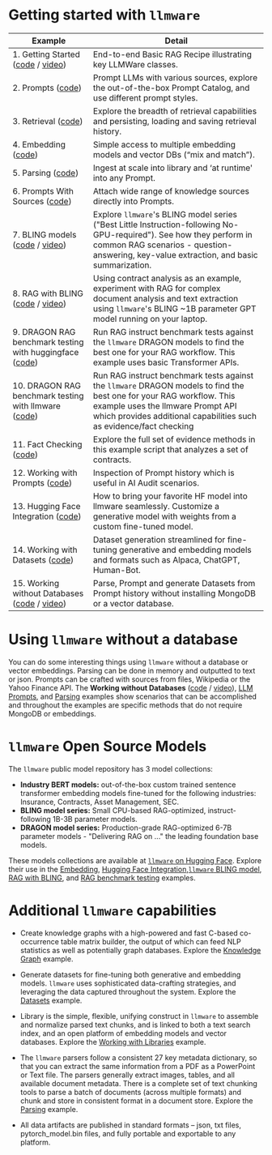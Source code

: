 # Getting started with `llmware`

| Example     |  Detail      |
|-------------|--------------|
| 1.   Getting Started ([code](Getting_Started/getting_started_with_rag.py) / [video](https://www.youtube.com/watch?v=0naqpH93eEU)) | End-to-end Basic RAG Recipe illustrating key LLMWare classes. |
| 2.   Prompts ([code](Prompts/llm_prompts.py)) | Prompt LLMs with various sources, explore the out-of-the-box Prompt Catalog, and use different prompt styles.|
| 3.   Retrieval ([code](Retrieval/semantic_retrieval.py)) | Explore the breadth of retrieval capabilities and persisting, loading and saving retrieval history.|
| 4.   Embedding ([code](Embedding/embeddings_fast_start.py)) | Simple access to multiple embedding models and vector DBs (“mix and match”). 
| 5.   Parsing ([code](Parsing/parse_documents.py)) | Ingest at scale into library and ‘at runtime' into any Prompt.
| 6.   Prompts With Sources ([code](Prompts/prompt_with_sources.py)) | Attach wide range of knowledge sources directly into Prompts.
| 7.   BLING models ([code](Models/bling_fast_start.py) / [video](https://www.youtube.com/watch?v=JjgqOZ2v5oU))   | Explore `llmware`'s BLING model series ("Best Little Instruction-following No-GPU-required").  See how they perform in common RAG scenarios - question-answering, key-value extraction, and basic summarization.   |
| 8.   RAG with BLING ([code](RAG/contract_analysis_on_laptop_with_bling_models.py) / [video](https://www.youtube.com/watch?v=8aV5p3tErP0)) | Using contract analysis as an example, experiment with RAG for complex document analysis and text extraction using `llmware`'s BLING ~1B parameter GPT model running on your laptop.   |
| 9.   DRAGON RAG benchmark testing with huggingface ([code](Models/dragon_rag_benchmark_tests_huggingface.py)) | Run RAG instruct benchmark tests against the `llmware` DRAGON models to find the best one for your RAG workflow.  This example uses basic Transformer APIs. |
| 10.  DRAGON RAG benchmark testing with llmware ([code](Models/dragon_rag_benchmark_tests_llmware.py)) | Run RAG instruct benchmark tests against the `llmware` DRAGON models to find the best one for your RAG workflow. This example uses the llmware Prompt API which provides additional capabilities such as evidence/fact checking |
| 11.  Fact Checking ([code](Prompts/fact_checking.py))  | Explore the full set of evidence methods in this example script that analyzes a set of contracts. |
| 12.  Working with Prompts ([code](Getting_Started/working_with_prompts.py)) |  Inspection of Prompt history which is useful in AI Audit scenarios.|
| 13.  Hugging Face Integration ([code](Models/huggingface_integration.py)) | How to bring your favorite HF model into llmware seamlessly.  Customize a generative model with weights from a custom fine-tuned model. |
| 14.  Working with Datasets ([code](Datasets/working_with_datasets.py)) | Dataset generation streamlined for fine-tuning generative and embedding models and formats such as Alpaca, ChatGPT, Human-Bot.  |
| 15.  Working without Databases ([code](Getting_Started/working_without_a_database.py) / [video](https://www.youtube.com/watch?v=tAGz6yR14lw))| Parse, Prompt and generate Datasets from Prompt history without installing MongoDB or a vector database.|


# Using `llmware` without a database
You can do some interesting things using `llmware` without a database or vector embeddings.  Parsing can be done in memory and outputted to text or json. Prompts can be crafted with sources from files, Wikipedia or the Yahoo Finance API.  The **Working without Databases** ([code](Getting_Started/working_without_a_database.py) / [video](https://www.youtube.com/watch?v=tAGz6yR14lw)), [LLM Prompts](Getting_Started/working_with_prompts.py), and [Parsing](Parsing/parse_documents.py) examples show scenarios that can be accomplished and throughout the examples are specific methods that do not require MongoDB or embeddings.  

# `llmware` Open Source Models
The `llmware` public model repository has 3 model collections:
- **Industry BERT models:**  out-of-the-box custom trained sentence transformer embedding models fine-tuned for the following industries:  Insurance, Contracts, Asset Management, SEC.
- **BLING model series:**  Small CPU-based RAG-optimized, instruct-following 1B-3B parameter models.
- **DRAGON model series:**  Production-grade RAG-optimized 6-7B parameter models - "Delivering RAG on ..." the leading foundation base models.

These models collections are available at [`llmware` on Hugging Face](https://huggingface.co/llmware). Explore their use in the [Embedding](Embedding/embeddings_fast_start.py), [Hugging Face Integration](Models/huggingface_integration.py),[`llmware` BLING model](Models/bling_fast_start.py), [RAG with BLING](RAG/contract_analysis_on_laptop_with_bling_models.py), and [RAG benchmark testing](Models/dragon_rag_benchmark_tests_llmware.py) examples.

# Additional `llmware` capabilities
- Create knowledge graphs with a high-powered and fast C-based co-occurrence table matrix builder, the output of which can feed NLP statistics as well as potentially graph databases.  Explore the [Knowledge Graph](Datasets/knowledge_graph.py) example.

- Generate datasets for fine-tuning both generative and embedding models.  `llmware` uses sophisticated data-crafting strategies, and leveraging the data captured throughout the system.  Explore the [Datasets](Datasets/working_with_datasets.py) example.  
  
- Library is the simple, flexible, unifying construct in `llmware` to assemble and normalize parsed text chunks, and is linked to both a text search index, and an open platform of embedding models and vector databases. Explore the [Working with Libraries](Getting_Started/working_with_libraries.py) example.

- The `llmware` parsers follow a consistent 27 key metadata dictionary, so that you can extract the same information from a PDF as a PowerPoint or Text file. The parsers generally extract images, tables, and all available document metadata.  There is a complete set of text chunking tools to parse a batch of documents (across multiple formats) and chunk and store in consistent format in a document store.  Explore the [Parsing](Parsing/parse_documents.py) example.

- All data artifacts are published in standard formats – json, txt files, pytorch_model.bin files, and fully portable and exportable to any platform. 

